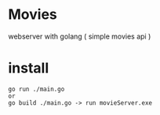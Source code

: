 # Movies
webserver with golang ( simple movies api )  

# install
    go run ./main.go
    or
    go build ./main.go -> run movieServer.exe
